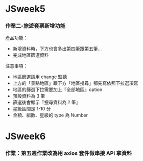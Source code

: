 # JSweek5
### 作業二-旅遊套票新增功能

產品功能：

- 新增資料時，下方也會多出第四筆跟第五筆…
- 完成地區篩選資料

注意事項：

- 地區篩選請用 change 監聽
- 上方的「景點地區」跟下方「地區搜尋」都先寫依照下拉選項寫
- 地區的篩選下拉需要加上『全部地區』option
- 預設資料為 3 筆
- 篩選後會顯示『搜尋資料為 ? 筆』
- 星級區間是 1-10 分
- 金額、組數、星級的 type 為 Number

# JSweek6
### 作業：第五週作業改為用 axios 套件做串接 API 拿資料